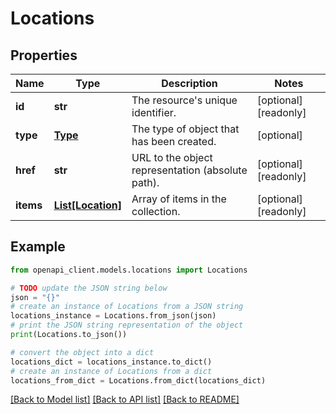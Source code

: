 # Locations


## Properties

Name | Type | Description | Notes
------------ | ------------- | ------------- | -------------
**id** | **str** | The resource&#39;s unique identifier. | [optional] [readonly] 
**type** | [**Type**](Type.md) | The type of object that has been created. | [optional] 
**href** | **str** | URL to the object representation (absolute path). | [optional] [readonly] 
**items** | [**List[Location]**](Location.md) | Array of items in the collection. | [optional] [readonly] 

## Example

```python
from openapi_client.models.locations import Locations

# TODO update the JSON string below
json = "{}"
# create an instance of Locations from a JSON string
locations_instance = Locations.from_json(json)
# print the JSON string representation of the object
print(Locations.to_json())

# convert the object into a dict
locations_dict = locations_instance.to_dict()
# create an instance of Locations from a dict
locations_from_dict = Locations.from_dict(locations_dict)
```
[[Back to Model list]](../README.md#documentation-for-models) [[Back to API list]](../README.md#documentation-for-api-endpoints) [[Back to README]](../README.md)


